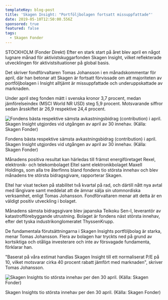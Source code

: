 ```yaml
---
templateKey: blog-post
title: 'Skagen Insight: "Portföljbolagen fortsatt missuppfattade"'
date: 2019-05-10T12:50:00.556Z
sponsored: true
featured: false
tags:
  - Skagen Fonder
---
```

STOCKHOLM (Fonder Direkt) Efter en stark start på året blev april en något lugnare månad för aktivistskuggarfonden Skagen Insight, vilket reflekterade utvecklingen för aktivistsituationer på global basis.

Det skriver fondförvaltaren Tomas Johansson i en månadskommentar för april, där han betonar att Skagen är fortsatt förvissade om att majoriteten av portföljbolagen i Insight alltjämt är missuppfattade och underuppskattade av marknaden.

Under april steg fonden mätt i svenska kronor 3,7 procent, medan jämförelseindex (MSCI World NR USD) steg 5,9 procent. Motsvarande siffror sedan årsskiftet är 26,9 respektive 24,4 procent.

![Fondens bästa respektive sämsta avkastningsbidrag (contribution) i april. Skagen Insight utgjordes vid utgången av april av 30 innehav. (Källa: Skagen Fonder)](/img/skagen10maj3.png)

<span class="image-caption">Fondens bästa respektive sämsta avkastningsbidrag (contribution) i april. Skagen Insight utgjordes vid utgången av april av 30 innehav. (Källa: Skagen Fonder)</span>

Månadens positiva resultat kan härledas till främst energiföretaget Rexel, elektronik- och telekombolaget Eltel samt elektronikbolaget Maxell Holdings, som alla tre återfinns bland fondens tio största innehav och blev månadens tre största bidragsgivare, rapporterar Skagen.

Eltel har visat tecken på stabilitet två kvartal på rad, och därtill nått nya avtal med långivare samt meddelat att de ämnar sälja sin utomnordiska verksamhet, enligt Tomas Johansson. Fondförvaltaren menar att detta är en väldigt positiv utveckling i bolaget.

Månadens sämsta bidragsgivare blev japanska Teikoku Sen-I, leverantör av katastrofförebyggande utrustning. Bolaget är fondens näst största innehav, efter det tyska industrikonglomeratet ThyssenKrupp.

De fundamentala förutsättningarna i Skagen Insights portföljbolag är starka, menar Tomas Johansson. Flera av bolagen har tryckts ned på grund av kortsiktiga och otåliga investerare och inte av försvagade fundamenta, förklarar han.

"Baserat på våra estimat handlas Skagen Insight till ett normaliserat P/E på 10, vilket motsvarar cirka 40 procent rabatt jämfört med marknaden", skriver Tomas Johansson.

![  Skagen Insights tio största innehav per den 30 april. (Källa: Skagen Fonder)](/img/skagen10maj4.png)

<span class="image-caption">  Skagen Insights tio största innehav per den 30 april. (Källa: Skagen Fonder)</span>
